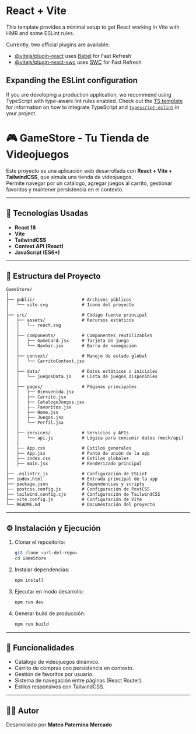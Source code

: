 # React + Vite

This template provides a minimal setup to get React working in Vite with HMR and some ESLint rules.

Currently, two official plugins are available:

- [@vitejs/plugin-react](https://github.com/vitejs/vite-plugin-react/blob/main/packages/plugin-react) uses [Babel](https://babeljs.io/) for Fast Refresh
- [@vitejs/plugin-react-swc](https://github.com/vitejs/vite-plugin-react/blob/main/packages/plugin-react-swc) uses [SWC](https://swc.rs/) for Fast Refresh

## Expanding the ESLint configuration

If you are developing a production application, we recommend using TypeScript with type-aware lint rules enabled. Check out the [TS template](https://github.com/vitejs/vite/tree/main/packages/create-vite/template-react-ts) for information on how to integrate TypeScript and [`typescript-eslint`](https://typescript-eslint.io) in your project.



# 🎮 GameStore - Tu Tienda de Videojuegos

Este proyecto es una aplicación web desarrollada con **React + Vite + TailwindCSS**, que simula una tienda de videojuegos.  
Permite navegar por un catálogo, agregar juegos al carrito, gestionar favoritos y mantener persistencia en el contexto.

---

## 🚀 Tecnologías Usadas
- **React 18**
- **Vite**
- **TailwindCSS**
- **Context API (React)**
- **JavaScript (ES6+)**

---

## 📂 Estructura del Proyecto

```
GameStore/
│
├── public/                  # Archivos públicos
│   └── vite.svg             # Icono del proyecto
│
├── src/                     # Código fuente principal
│   ├── assets/              # Recursos estáticos
│   │   └── react.svg
│   │
│   ├── components/          # Componentes reutilizables
│   │   ├── GameCard.jsx     # Tarjeta de juego
│   │   └── Navbar.jsx       # Barra de navegación
│   │
│   ├── context/             # Manejo de estado global
│   │   └── CarritoContext.jsx
│   │
│   ├── data/                # Datos estáticos o iniciales
│   │   └── juegosData.js    # Lista de juegos disponibles
│   │
│   ├── pages/               # Páginas principales
│   │   ├── Bienvenida.jsx
│   │   ├── Carrito.jsx
│   │   ├── CatalogoJuegos.jsx
│   │   ├── Favoritos.jsx
│   │   ├── Home.jsx
│   │   ├── Juegos.jsx
│   │   └── Perfil.jsx
│   │
│   ├── services/            # Servicios y APIs
│   │   └── api.js           # Lógica para consumir datos (mock/api)
│   │
│   ├── App.css              # Estilos generales
│   ├── App.jsx              # Punto de unión de la app
│   ├── index.css            # Estilos globales
│   ├── main.jsx             # Renderizado principal
│
├── .eslintrc.js             # Configuración de ESLint
├── index.html               # Entrada principal de la app
├── package.json             # Dependencias y scripts
├── postcss.config.js        # Configuración de PostCSS
├── tailwind.config.cjs      # Configuración de TailwindCSS
├── vite.config.js           # Configuración de Vite
└── README.md                # Documentación del proyecto
```

---

## ⚙️ Instalación y Ejecución

1. Clonar el repositorio:
   ```bash
   git clone <url-del-repo>
   cd GameStore
   ```

2. Instalar dependencias:
   ```bash
   npm install
   ```

3. Ejecutar en modo desarrollo:
   ```bash
   npm run dev
   ```

4. Generar build de producción:
   ```bash
   npm run build
   ```

---

## 📌 Funcionalidades
- Catálogo de videojuegos dinámico.
- Carrito de compras con persistencia en contexto.
- Gestión de favoritos por usuario.
- Sistema de navegación entre páginas (React Router).
- Estilos responsivos con TailwindCSS.

---

## 👨‍💻 Autor
Desarrollado por **Mateo Paternina Mercado**  

